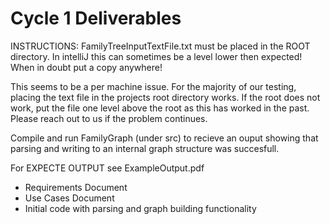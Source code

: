 # Cycle 1 Deliverables
INSTRUCTIONS: FamilyTreeInputTextFile.txt must be placed in the ROOT directory.
In intelliJ this can sometimes be a level lower then expected! When in doubt put
a copy anywhere!

This seems to be a per machine issue. For the majority of our testing, placing the text file in the projects root directory works.
If the root does not work, put the file one level above the root as this has worked in the past.
Please reach out to us if the problem continues.

Compile and run FamilyGraph (under src)
to recieve an ouput showing that parsing and writing to 
an internal graph structure was succesfull. 

For EXPECTE OUTPUT see ExampleOutput.pdf


- Requirements Document
- Use Cases Document
- Initial code with parsing and graph building functionality
